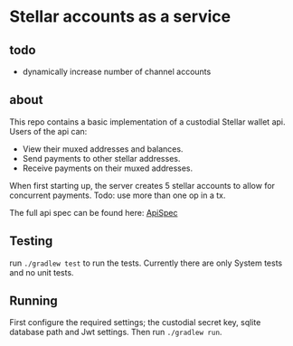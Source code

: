 # Stellar accounts as a service
## todo
- dynamically increase number of channel accounts
## about
This repo contains a basic implementation of a custodial Stellar wallet api.
Users of the api can: 
- View their muxed addresses and balances.
- Send payments to other stellar addresses.
- Receive payments on their muxed addresses.

When first starting up, the server creates 5 stellar accounts to allow for concurrent payments.
Todo: use more than one op in a tx.

The full api spec can be found here: [ApiSpec](https://editor.swagger.io/?url=https://raw.githubusercontent.com/rahimklaber/stellar-accounts-as-a-service/main/openapi.spec)

## Testing
run `./gradlew test` to run the tests.
Currently there are only System tests and no unit tests.

## Running
First configure the required settings; the custodial secret key, sqlite database path and Jwt settings.
Then run `./gradlew run`.
